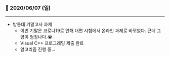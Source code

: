 ### 📖 2020/06/07 (일)

---

- 방통대 기말고사 과제
  - 이번 기말은 코로나19로 인해 대면 시험에서 온라인 과제로 바뀌었다. 근데 그 양이 엄청나다.😭
  - Visual C++ 프로그래밍 제출 완료
  - 알고리즘 진행 중…
